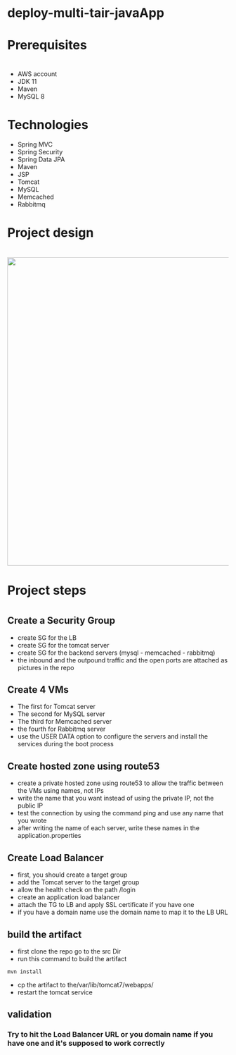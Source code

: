 # deploy-multi-tair-javaApp

# Prerequisites
#
- AWS account
- JDK 11
- Maven 
- MySQL 8

# Technologies 
- Spring MVC
- Spring Security
- Spring Data JPA
- Maven
- JSP
- Tomcat
- MySQL
- Memcached
- Rabbitmq
# Project design
#  
 <img src="https://github.com/AbdelrhmanAli123/deploy-three-tair-javaApp/assets/133269614/2bcd589c-74b4-434d-9b41-8a1279913bb5" width=700>
 
# Project steps
#

## Create a Security Group
- create SG for the LB
- create SG for the tomcat server
- create SG for the backend servers (mysql - memcached - rabbitmq)
- the inbound and the outpound traffic and  the open ports are attached as pictures in the repo

## Create  4 VMs
- The first for Tomcat server
- The second for MySQL server
- The third for Memcached server
- the fourth for Rabbitmq server
- use the USER DATA option to configure the servers and install the services during the boot process

## Create hosted zone using route53
- create a private hosted zone using route53 to allow the traffic between the VMs using names, not IPs
- write the name that you want instead of using the private IP, not the public IP
- test the connection by using the command ping and use any name that you wrote
- after writing the name of each server, write these names in the application.properties 

## Create Load Balancer
- first, you should create a target group
- add the Tomcat server to the target group
- allow the health check on the path /login
- create an application load balancer
- attach the TG to LB and apply SSL certificate if you have one
- if you have a domain name use the domain name to map it to the LB URL

## build the artifact 
- first clone the repo go to the src Dir
- run this command to build the artifact
```
mvn install
```
- cp the artifact to the/var/lib/tomcat7/webapps/
- restart the tomcat service

## validation 
### Try to hit the Load Balancer URL or you domain name if you have one and it's supposed to work correctly
